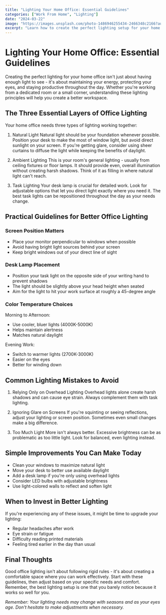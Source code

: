 ```yaml
---
title: "Lighting Your Home Office: Essential Guidelines"
categories: ["Work From Home", "Lighting"]
date: "2024-03-22"
image: "https://images.unsplash.com/photo-1486946255434-2466348c2166?auto=format&fit=crop&q=80&w=1920"
excerpt: "Learn how to create the perfect lighting setup for your home office with this comprehensive guide covering natural light, task lighting, and common mistakes to avoid."
---
```


# Lighting Your Home Office: Essential Guidelines

Creating the perfect lighting for your home office isn't just about having enough light to see - it's about maintaining your energy, protecting your eyes, and staying productive throughout the day. Whether you're working from a dedicated room or a small corner, understanding these lighting principles will help you create a better workspace.

## The Three Essential Layers of Office Lighting

Your home office needs three types of lighting working together:

1. Natural Light
Natural light should be your foundation whenever possible. Position your desk to make the most of window light, but avoid direct sunlight on your screen. If you're getting glare, consider using sheer curtains to diffuse the light while keeping the benefits of daylight.

2. Ambient Lighting
This is your room's general lighting - usually from ceiling fixtures or floor lamps. It should provide even, overall illumination without creating harsh shadows. Think of it as filling in where natural light can't reach.

3. Task Lighting
Your desk lamp is crucial for detailed work. Look for adjustable options that let you direct light exactly where you need it. The best task lights can be repositioned throughout the day as your needs change.

## Practical Guidelines for Better Office Lighting

### Screen Position Matters
- Place your monitor perpendicular to windows when possible
- Avoid having bright light sources behind your screen
- Keep bright windows out of your direct line of sight

### Desk Lamp Placement
- Position your task light on the opposite side of your writing hand to prevent shadows
- The light should be slightly above your head height when seated
- Aim for the light to hit your work surface at roughly a 45-degree angle

### Color Temperature Choices
Morning to Afternoon:
- Use cooler, bluer lights (4000K-5000K)
- Helps maintain alertness
- Matches natural daylight

Evening Work:
- Switch to warmer lights (2700K-3000K)
- Easier on the eyes
- Better for winding down

## Common Lighting Mistakes to Avoid

1. Relying Only on Overhead Lighting
Overhead lights alone create harsh shadows and can cause eye strain. Always complement them with task lighting.

2. Ignoring Glare on Screens
If you're squinting or seeing reflections, adjust your lighting or screen position. Sometimes even small changes make a big difference.

3. Too Much Light
More isn't always better. Excessive brightness can be as problematic as too little light. Look for balanced, even lighting instead.

## Simple Improvements You Can Make Today

- Clean your windows to maximize natural light
- Move your desk to better use available daylight
- Add a desk lamp if you're only using overhead lights
- Consider LED bulbs with adjustable brightness
- Use light-colored walls to reflect and soften light

## When to Invest in Better Lighting

If you're experiencing any of these issues, it might be time to upgrade your lighting:
- Regular headaches after work
- Eye strain or fatigue
- Difficulty reading printed materials
- Feeling tired earlier in the day than usual

## Final Thoughts

Good office lighting isn't about following rigid rules - it's about creating a comfortable space where you can work effectively. Start with these guidelines, then adjust based on your specific needs and comfort. Remember, the best lighting setup is one that you barely notice because it works so well for you.

*Remember: Your lighting needs may change with seasons and as your eyes age. Don't hesitate to make adjustments when necessary.*
